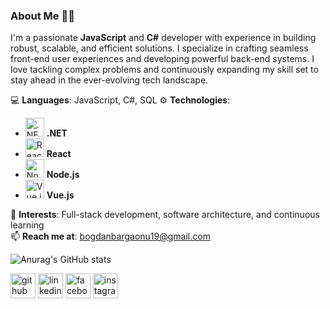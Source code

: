 ### About Me 👨‍💻

I'm a passionate **JavaScript** and **C#** developer with experience in building robust, scalable, and efficient solutions. I specialize in crafting seamless front-end user experiences and developing powerful back-end systems. I love tackling complex problems and continuously expanding my skill set to stay ahead in the ever-evolving tech landscape.

💻 **Languages**: JavaScript, C#, SQL
⚙️ **Technologies**:  
- [<img width="30" height="30" src="https://img.icons8.com/color/48/net-framework.png" alt=".NET"/>](https://dotnet.microsoft.com/) **.NET**
- [<img src="https://img.icons8.com/ultraviolet/40/000000/react.png" alt="React" width="30"/>](https://react.dev/) **React**  
- [<img src="https://img.icons8.com/color/48/000000/nodejs.png" alt="Node.js" width="30"/>](https://nodejs.org/) **Node.js**  
- [<img src="https://img.icons8.com/color/48/000000/vue-js.png" alt="Vue.js" width="30"/>](https://vuejs.org/) **Vue.js**  

🚀 **Interests**: Full-stack development, software architecture, and continuous learning  
📫 **Reach me at**: bogdanbargaonu19@gmail.com

![Anurag's GitHub stats](https://github-readme-stats.vercel.app/api?username=bogdanbargaoanu)

[<img src='https://cdn.jsdelivr.net/npm/simple-icons@3.0.1/icons/github.svg' alt='github' height='40'>](https://github.com/bogdanbargaoanu)  [<img src='https://cdn.jsdelivr.net/npm/simple-icons@3.0.1/icons/linkedin.svg' alt='linkedin' height='40'>](https://www.linkedin.com/in/bogdan-alexandru-bargaoanu-598478211/)  [<img src='https://cdn.jsdelivr.net/npm/simple-icons@3.0.1/icons/facebook.svg' alt='facebook' height='40'>](https://www.facebook.com/bogdan.bargaoanu.9)  [<img src='https://cdn.jsdelivr.net/npm/simple-icons@3.0.1/icons/instagram.svg' alt='instagram' height='40'>](https://www.instagram.com/bogdanbargaoanu/)  
